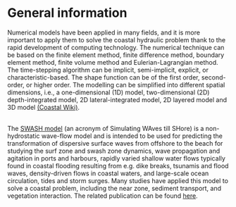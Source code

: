 # General information

Numerical models have been applied in many fields, and it is more important to apply them to solve the coastal hydraulic problem thank to the rapid development of computing technology. The numerical technique can be based on the finite element method, finite difference method, boundary element method, finite volume method and Eulerian-Lagrangian method. The time-stepping algorithm can be implicit, semi-implicit, explicit, or characteristic-based. The shape function can be of the first order, second-order, or higher order. The modelling can be simplified into different spatial dimensions, i.e., a one-dimensional (1D) model, two-dimensional (2D) depth-integrated model, 2D lateral-integrated model, 2D layered model and 3D model [(Coastal Wiki)](http://www.coastalwiki.org/wiki/Modelling_coastal_hydrodynamics).<br><br>

The [SWASH model](https://swash.sourceforge.io/) (an acronym of Simulating WAves till SHore) is a non-hydrostatic wave-flow model and is intended to be used for predicting the transformation of dispersive surface waves from offshore to the beach for studying the surf zone and swash zone dynamics, wave propagation and agitation in ports and harbours, rapidly varied shallow water flows typically found in coastal flooding resulting from e.g. dike breaks, tsunamis and flood waves, density-driven flows in coastal waters, and large-scale ocean circulation, tides and storm surges. Many studies have applied this model to solve a coastal problem, including the near zone, sediment transport, and vegetation interaction. The related publication can be found [here](https://swash.sourceforge.io/references/references.htm).<br><br>
